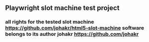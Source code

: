 ## Playwright slot machine test project
### all rights for the tested slot machine https://github.com/johakr/html5-slot-machine software belongs to its author johakr https://github.com/johakr
